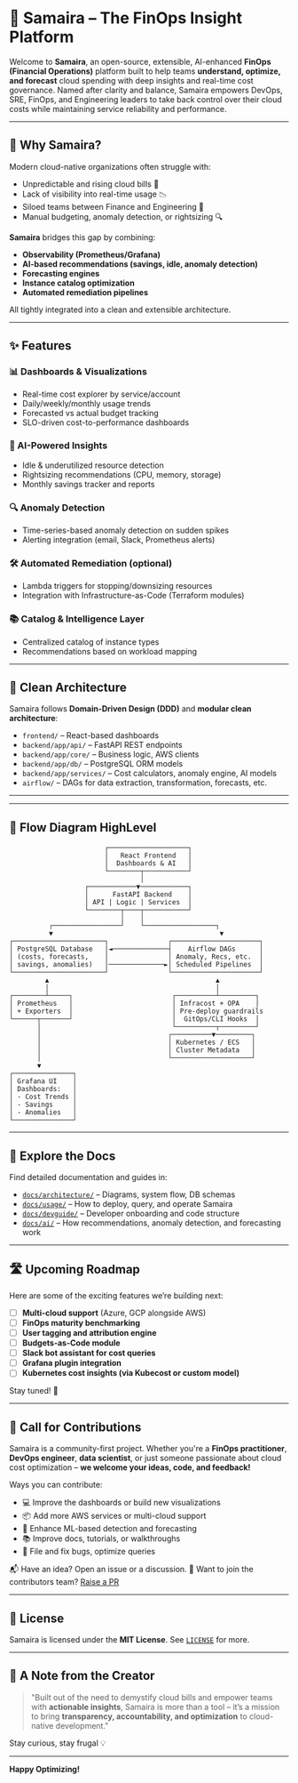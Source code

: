 # 🌟 Samaira – The FinOps Insight Platform

Welcome to **Samaira**, an open-source, extensible, AI-enhanced **FinOps (Financial Operations)** platform built to help teams **understand, optimize, and forecast** cloud spending with deep insights and real-time cost governance. Named after clarity and balance, Samaira empowers DevOps, SRE, FinOps, and Engineering leaders to take back control over their cloud costs while maintaining service reliability and performance.

---

## 🚀 Why Samaira?

Modern cloud-native organizations often struggle with:
- Unpredictable and rising cloud bills 💸
- Lack of visibility into real-time usage 📉
- Siloed teams between Finance and Engineering 🤝
- Manual budgeting, anomaly detection, or rightsizing 🔍

**Samaira** bridges this gap by combining:
- **Observability (Prometheus/Grafana)**
- **AI-based recommendations (savings, idle, anomaly detection)**
- **Forecasting engines**
- **Instance catalog optimization**
- **Automated remediation pipelines**

All tightly integrated into a clean and extensible architecture.

---

## ✨ Features

### 📊 Dashboards & Visualizations
- Real-time cost explorer by service/account
- Daily/weekly/monthly usage trends
- Forecasted vs actual budget tracking
- SLO-driven cost-to-performance dashboards

### 🤖 AI-Powered Insights
- Idle & underutilized resource detection
- Rightsizing recommendations (CPU, memory, storage)
- Monthly savings tracker and reports

### 🔍 Anomaly Detection
- Time-series-based anomaly detection on sudden spikes
- Alerting integration (email, Slack, Prometheus alerts)

### 🛠️ Automated Remediation (optional)
- Lambda triggers for stopping/downsizing resources
- Integration with Infrastructure-as-Code (Terraform modules)

### 📚 Catalog & Intelligence Layer
- Centralized catalog of instance types
- Recommendations based on workload mapping

---

## 🧱 Clean Architecture

Samaira follows **Domain-Driven Design (DDD)** and **modular clean architecture**:

- `frontend/` – React-based dashboards
- `backend/app/api/` – FastAPI REST endpoints
- `backend/app/core/` – Business logic, AWS clients
- `backend/app/db/` – PostgreSQL ORM models
- `backend/app/services/` – Cost calculators, anomaly engine, AI models
- `airflow/` – DAGs for data extraction, transformation, forecasts, etc.

---


---
## 🧱 Flow Diagram HighLevel

```
                        ┌────────────────────┐
                        │   React Frontend   │
                        │  Dashboards & AI   │
                        └────────┬───────────┘
                                 │
                   ┌────────────▼────────────┐
                   │      FastAPI Backend    │
                   │ API | Logic | Services  │
                   └────────┬────┬───────────┘
                            │    │
          ┌─────────────────┘    └──────────────────┐
          ▼                                          ▼
┌───────────────────────┐               ┌──────────────────────┐
│ PostgreSQL Database   │◄──────────────┤    Airflow DAGs      │
│ (costs, forecasts,    │               │ Anomaly, Recs, etc.  │
│ savings, anomalies)   │──────────────►│ Scheduled Pipelines  │
└───────────────────────┘               └──────────────────────┘
         ▲                                          ▲
         │                                          │
┌────────┴─────┐                         ┌──────────┴─────────┐
│ Prometheus   │                         │ Infracost + OPA    │
│ + Exporters  │                         │ Pre-deploy guardrails
└──────┬───────┘                         │  GitOps/CLI Hooks  │
       │                                 └──────────┬─────────┘
       │                                ┌──────────▼─────────┐
       │                                │ Kubernetes / ECS   │
       │                                │ Cluster Metadata   │
       │                                └────────────────────┘
       ▼
┌───────────────┐
│ Grafana UI    │
│ Dashboards:   │
│ - Cost Trends │
│ - Savings     │
│ - Anomalies   │
└───────────────┘
```

---

## 📂 Explore the Docs

Find detailed documentation and guides in:

- [`docs/architecture/`](./docs/architecture/) – Diagrams, system flow, DB schemas
- [`docs/usage/`](./docs/usage/) – How to deploy, query, and operate Samaira
- [`docs/devguide/`](./docs/devguide/) – Developer onboarding and code structure
- [`docs/ai/`](./docs/ai/) – How recommendations, anomaly detection, and forecasting work

---

## 🛣️ Upcoming Roadmap

Here are some of the exciting features we’re building next:

- [ ] **Multi-cloud support** (Azure, GCP alongside AWS)
- [ ] **FinOps maturity benchmarking**
- [ ] **User tagging and attribution engine**
- [ ] **Budgets-as-Code module**
- [ ] **Slack bot assistant for cost queries**
- [ ] **Grafana plugin integration**
- [ ] **Kubernetes cost insights (via Kubecost or custom model)**

Stay tuned! 🌈

---

## 🤝 Call for Contributions

Samaira is a community-first project. Whether you're a **FinOps practitioner**, **DevOps engineer**, **data scientist**, or just someone passionate about cloud cost optimization – **we welcome your ideas, code, and feedback!**

Ways you can contribute:

- 💻 Improve the dashboards or build new visualizations
- 📦 Add more AWS services or multi-cloud support
- 🤖 Enhance ML-based detection and forecasting
- 📚 Improve docs, tutorials, or walkthroughs
- 🐞 File and fix bugs, optimize queries

📬 Have an idea? Open an issue or a discussion.
📢 Want to join the contributors team? [Raise a PR](https://github.com/supersaiyane/samaira)

---

## 📜 License

Samaira is licensed under the **MIT License**. See [`LICENSE`](./LICENSE) for more.

---

## 💌 A Note from the Creator

> "Built out of the need to demystify cloud bills and empower teams with **actionable insights**, Samaira is more than a tool – it’s a mission to bring **transparency, accountability, and optimization** to cloud-native development."

Stay curious, stay frugal 💡

---

**Happy Optimizing!**

